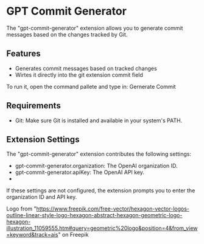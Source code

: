 # GPT Commit Generator

The "gpt-commit-generator" extension allows you to generate commit messages based on the changes tracked by Git.

## Features

- Generates commit messages based on tracked changes
- Wirtes it directly into the git extension commit field

To run it, open the command pallete and type in: Gernerate Commit

## Requirements

- Git: Make sure Git is installed and available in your system's PATH.

## Extension Settings

The "gpt-commit-generator" extension contributes the following settings:

- gpt-commit-generator.organization: The OpenAI organization ID.
- gpt-commit-generator.apiKey: The OpenAI API key.
- 
If these settings are not configured, the extension prompts you to enter the organization ID and API key.

Logo from "https://www.freepik.com/free-vector/hexagon-vector-logos-outline-linear-style-logo-hexagon-abstract-hexagon-geometric-logo-hexagon-illustration_11059555.htm#query=geometric%20logo&position=4&from_view=keyword&track=ais" on Freepik
